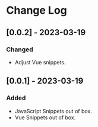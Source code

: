 # Change Log

## [0.0.2] - 2023-03-19

### Changed

- Adjust Vue snippets.

## [0.0.1] - 2023-03-19

### Added

- JavaScript Snippets out of box.
- Vue Snippets out of box.
